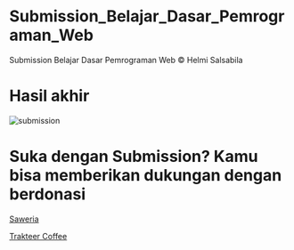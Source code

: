 # Submission_Belajar_Dasar_Pemrograman_Web
Submission Belajar Dasar Pemrograman Web &copy; Helmi Salsabila

# Hasil akhir 

![submission](https://user-images.githubusercontent.com/61817589/197544931-49e3da03-e850-46c2-ab34-b8c30b91a94f.png)


# Suka dengan Submission? Kamu bisa memberikan dukungan dengan berdonasi

<a href="https://saweria.co/helmisalsabila" target="_blank">Saweria</a>

<a href="https://trakteer.id/helmisalsabila" target="_blank">Trakteer Coffee</a>
